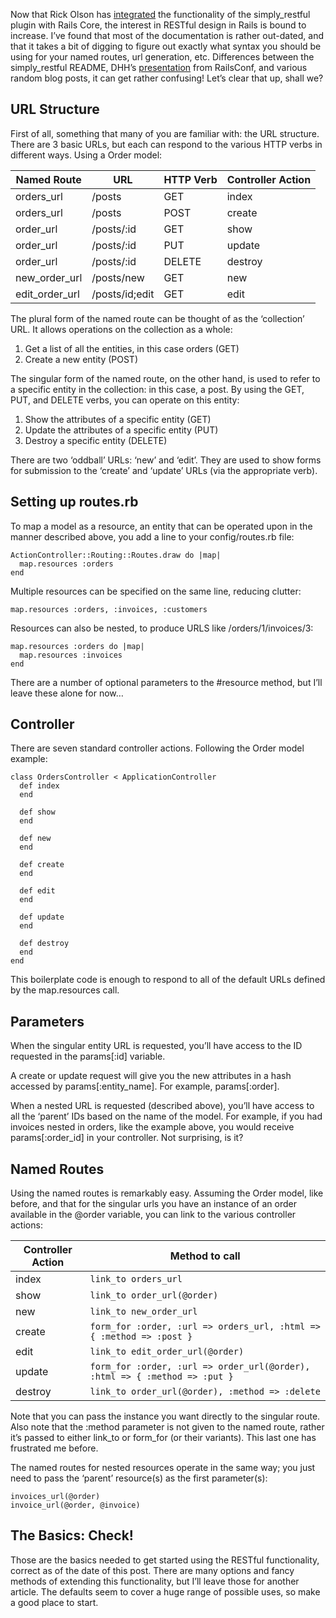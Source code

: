 Now that Rick Olson has
[integrated](http://weblog.rubyonrails.org/2006/8/1/simply-restful-in-rails-edge)
the functionality of the simply\_restful plugin with Rails Core, the interest in
RESTful design in Rails is bound to increase. I’ve found that most of the
documentation is rather out-dated, and that it takes a bit of digging to figure
out exactly what syntax you should be using for your named routes, url
generation, etc. Differences between the simply_restful README, DHH’s
[presentation](http://www.loudthinking.com/lt-files/worldofresources.pdf) from
RailsConf, and various random blog posts, it can get rather confusing!  Let’s
clear that up, shall we?

## URL Structure

First of all, something that many of you are familiar with: the URL
structure. There are 3 basic URLs, but each can respond to the various HTTP
verbs in different ways. Using a Order model:

<table>
  <thead>
    <tr>
      <th>Named Route</th>
      <th>URL</th>
      <th>HTTP Verb</th>
      <th>Controller Action</th>
    </tr>
  </thead>
  <tbody>
    <tr><td>orders_url</td><td>/posts</td><td>GET</td><td>index</td></tr>
    <tr><td>orders_url</td><td>/posts</td><td>POST</td><td>create</td></tr>
    <tr><td>order_url</td><td>/posts/:id</td><td>GET</td><td>show</td></tr>
    <tr><td>order_url</td><td>/posts/:id</td><td>PUT</td><td>update</td></tr>
    <tr><td>order_url</td><td>/posts/:id</td><td>DELETE</td><td>destroy</td></tr>
    <tr><td>new_order_url</td><td>/posts/new</td><td>GET</td><td>new</td></tr>
    <tr><td>edit_order_url</td><td>/posts/id;edit</td><td>GET</td><td>edit</td></tr>
  </tbody>
</table>

The plural form of the named route can be thought of as the ‘collection’ URL. It
allows operations on the collection as a whole:

1.  Get a list of all the entities, in this case orders (GET)
2.  Create a new entity (POST)

The singular form of the named route, on the other hand, is used to refer to a
specific entity in the collection: in this case, a post. By using the GET, PUT,
and DELETE verbs, you can operate on this entity:

1. Show the attributes of a specific entity (GET)
2. Update the attributes of a specific entity (PUT)
3. Destroy a specific entity (DELETE)

There are two ‘oddball’ URLs: ‘new’ and ‘edit’. They are used to show forms for
submission to the ‘create’ and ‘update’ URLs (via the appropriate verb).

## Setting up routes.rb

To map a model as a resource, an entity that can be operated upon in the manner
described above, you add a line to your config/routes.rb file:

    ActionController::Routing::Routes.draw do |map|
      map.resources :orders
    end

Multiple resources can be specified on the same line, reducing clutter:

    map.resources :orders, :invoices, :customers

Resources can also be nested, to produce URLS like /orders/1/invoices/3:

    map.resources :orders do |map|
      map.resources :invoices
    end

There are a number of optional parameters to the #resource method, but I’ll
leave these alone for now…

## Controller

There are seven standard controller actions. Following the Order model example:

    class OrdersController < ApplicationController
      def index
      end

      def show
      end

      def new
      end

      def create
      end

      def edit
      end

      def update
      end

      def destroy
      end
    end

This boilerplate code is enough to respond to all of the default URLs defined by
the map.resources call.

## Parameters

When the singular entity URL is requested, you’ll have access to the ID
requested in the params[:id] variable.

A create or update request will give you the new attributes in a hash accessed
by params[:entity\_name]. For example, params[:order].

When a nested URL is requested (described above), you’ll have access to all the
‘parent’ IDs based on the name of the model. For example, if you had invoices
nested in orders, like the example above, you would receive params[:order\_id] in
your controller. Not surprising, is it?

## Named Routes

Using the named routes is remarkably easy. Assuming the Order model, like
before, and that for the singular urls you have an instance of an order
available in the @order variable, you can link to the various controller
actions:

<table>
  <thead>
    <tr>
      <th>Controller Action</th>
      <th>Method to call</th>
    </tr>
  </thead>
  <tbody>
    <tr><td>index</td><td><code>link_to orders_url</code></td></tr>
    <tr><td>show</td><td><code>link_to order_url(@order)</code></td></tr>
    <tr><td>new</td><td><code>link_to new_order_url</code></td></tr>
    <tr><td>create</td><td><code>form_for :order, :url => orders_url, :html => { :method => :post }</code></td></tr>
    <tr><td>edit</td><td><code>link_to edit_order_url(@order)</code></td></tr>
    <tr><td>update</td><td><code>form_for :order, :url => order_url(@order), :html => { :method => :put }</code></td></tr>
    <tr><td>destroy</td><td><code>link_to order_url(@order), :method => :delete</code></td></tr>
  </tbody>
</table>

Note that you can pass the instance you want directly to the singular
route. Also note that the :method parameter is not given to the named route,
rather it’s passed to either link\_to or form\_for (or their variants). This last
one has frustrated me before.

The named routes for nested resources operate in the same way; you just need to
pass the ‘parent’ resource(s) as the first parameter(s):

    invoices_url(@order)
    invoice_url(@order, @invoice)

## The Basics: Check!

Those are the basics needed to get started using the RESTful functionality,
correct as of the date of this post. There are many options and fancy methods of
extending this functionality, but I’ll leave those for another article. The
defaults seem to cover a huge range of possible uses, so make a good place to
start.


